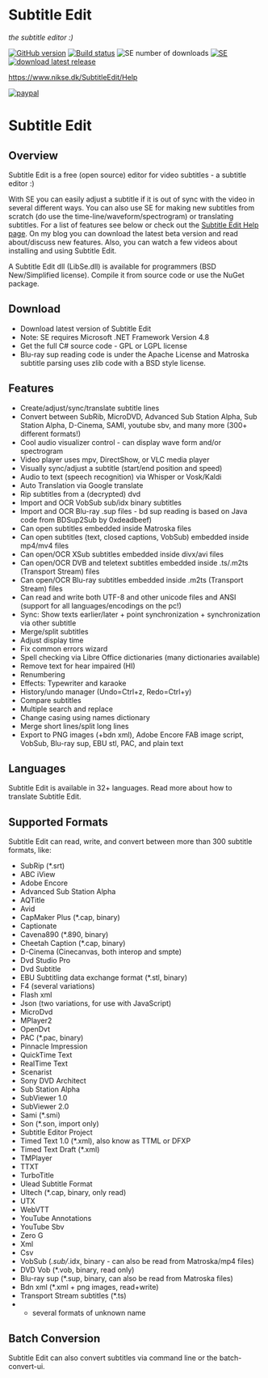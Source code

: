 # Subtitle Edit

*the subtitle editor :)*

[![GitHub version](https://img.shields.io/github/release/SubtitleEdit/subtitleedit.svg)](https://github.com/SubtitleEdit/subtitleedit)
[![Build status](https://img.shields.io/appveyor/ci/SubtitleEdit/subtitleedit/main.svg)](https://ci.appveyor.com/project/SubtitleEdit/subtitleedit/branch/main)
![SE number of downloads](https://img.shields.io/github/downloads/subtitleedit/subtitleedit/latest/total.svg)
[![SE](https://img.shields.io/badge/SUBTITLE%20EDIT-join%20chat-blue.svg)](https://gitter.im/SubtitleEdit/subtitleedit "Subtitle Edit Gitter Chatroom")
[![download latest release](https://img.shields.io/badge/SUBTITLE%20EDIT-download-000F39.svg)](https://github.com/SubtitleEdit/subtitleedit/releases/latest) 

<https://www.nikse.dk/SubtitleEdit/Help>

[![paypal](https://www.paypalobjects.com/en_US/i/btn/btn_donateCC_LG.gif)](https://www.paypal.com/donate?hosted_button_id=4XEHVLANCQBCU)

# Subtitle Edit

## Overview

Subtitle Edit is a free (open source) editor for video subtitles - a subtitle editor :)

With SE you can easily adjust a subtitle if it is out of sync with the video in several different ways. You can also use SE for making new subtitles from scratch (do use the time-line/waveform/spectrogram) or translating subtitles. For a list of features see below or check out the [Subtitle Edit Help page](#). On my blog you can download the latest beta version and read about/discuss new features. Also, you can watch a few videos about installing and using Subtitle Edit.

A Subtitle Edit dll (LibSe.dll) is available for programmers (BSD New/Simplified license). Compile it from source code or use the NuGet package.

## Download

- Download latest version of Subtitle Edit
- Note: SE requires Microsoft .NET Framework Version 4.8
- Get the full C# source code - GPL or LGPL license
- Blu-ray sup reading code is under the Apache License and Matroska subtitle parsing uses zlib code with a BSD style license.

## Features

- Create/adjust/sync/translate subtitle lines
- Convert between SubRib, MicroDVD, Advanced Sub Station Alpha, Sub Station Alpha, D-Cinema, SAMI, youtube sbv, and many more (300+ different formats!)
- Cool audio visualizer control - can display wave form and/or spectrogram
- Video player uses mpv, DirectShow, or VLC media player
- Visually sync/adjust a subtitle (start/end position and speed)
- Audio to text (speech recognition) via Whisper or Vosk/Kaldi
- Auto Translation via Google translate
- Rip subtitles from a (decrypted) dvd
- Import and OCR VobSub sub/idx binary subtitles
- Import and OCR Blu-ray .sup files - bd sup reading is based on Java code from BDSup2Sub by 0xdeadbeef)
- Can open subtitles embedded inside Matroska files
- Can open subtitles (text, closed captions, VobSub) embedded inside mp4/mv4 files
- Can open/OCR XSub subtitles embedded inside divx/avi files
- Can open/OCR DVB and teletext subtitles embedded inside .ts/.m2ts (Transport Stream) files
- Can open/OCR Blu-ray subtitles embedded inside .m2ts (Transport Stream) files
- Can read and write both UTF-8 and other unicode files and ANSI (support for all languages/encodings on the pc!)
- Sync: Show texts earlier/later + point synchronization + synchronization via other subtitle
- Merge/split subtitles
- Adjust display time
- Fix common errors wizard
- Spell checking via Libre Office dictionaries (many dictionaries available)
- Remove text for hear impaired (HI)
- Renumbering
- Effects: Typewriter and karaoke
- History/undo manager (Undo=Ctrl+z, Redo=Ctrl+y)
- Compare subtitles
- Multiple search and replace
- Change casing using names dictionary
- Merge short lines/split long lines
- Export to PNG images (+bdn xml), Adobe Encore FAB image script, VobSub, Blu-ray sup, EBU stl, PAC, and plain text

## Languages

Subtitle Edit is available in 32+ languages. Read more about how to translate Subtitle Edit.

## Supported Formats

Subtitle Edit can read, write, and convert between more than 300 subtitle formats, like:

- SubRip (*.srt)
- ABC iView
- Adobe Encore
- Advanced Sub Station Alpha
- AQTitle
- Avid
- CapMaker Plus (*.cap, binary)
- Captionate
- Cavena890 (*.890, binary)
- Cheetah Caption (*.cap, binary)
- D-Cinema (Cinecanvas, both interop and smpte)
- Dvd Studio Pro
- Dvd Subtitle
- EBU Subtitling data exchange format (*.stl, binary)
- F4 (several variations)
- Flash xml
- Json (two variations, for use with JavaScript)
- MicroDvd
- MPlayer2
- OpenDvt
- PAC (*.pac, binary)
- Pinnacle Impression
- QuickTime Text
- RealTime Text
- Scenarist
- Sony DVD Architect
- Sub Station Alpha
- SubViewer 1.0
- SubViewer 2.0
- Sami (*.smi)
- Son (*.son, import only)
- Subtitle Editor Project
- Timed Text 1.0 (*.xml), also know as TTML or DFXP
- Timed Text Draft (*.xml)
- TMPlayer
- TTXT
- TurboTitle
- Ulead Subtitle Format
- Ultech (*.cap, binary, only read)
- UTX
- WebVTT
- YouTube Annotations
- YouTube Sbv
- Zero G
- Xml
- Csv
- VobSub (*.sub/*.idx, binary - can also be read from Matroska/mp4 files)
- DVD Vob (*.vob, binary, read only)
- Blu-ray sup (*.sup, binary, can also be read from Matroska files)
- Bdn xml (*.xml + png images, read+write)
- Transport Stream subtitles (*.ts)
- + several formats of unknown name

## Batch Conversion

Subtitle Edit can also convert subtitles via command line or the batch-convert-ui.
